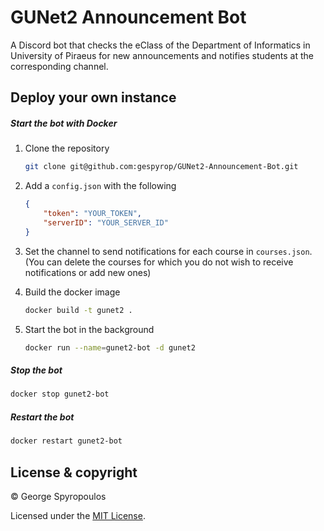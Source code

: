 # GUNet2 Announcement Bot

A Discord bot that checks the eClass of the Department of Informatics in University of Piraeus for new announcements and notifies students at the corresponding channel.

## Deploy your own instance

##### Start the bot with Docker

1. Clone the repository

    ```bash
    git clone git@github.com:gespyrop/GUNet2-Announcement-Bot.git
    ```

2. Add a `config.json` with the following
    ```json
    {
        "token": "YOUR_TOKEN",
        "serverID": "YOUR_SERVER_ID"
    }
    ```

3. Set the channel to send notifications for each course in `courses.json`. (You can delete the courses for which you do not wish to receive notifications or add new ones)

4. Build the docker image
    ```bash
    docker build -t gunet2 .
    ```

5. Start the bot in the background
    ```bash
    docker run --name=gunet2-bot -d gunet2
    ```

##### Stop the bot
```bash
docker stop gunet2-bot
```

##### Restart the bot
```bash
docker restart gunet2-bot
```

## License & copyright

© George Spyropoulos

Licensed under the [MIT License](LICENSE).
